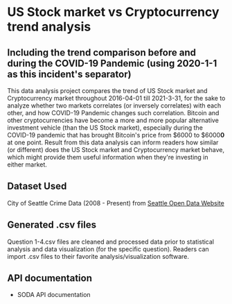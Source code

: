 # US Stock market vs Cryptocurrency trend analysis

## Including the trend comparison before and during the COVID-19 Pandemic (using 2020-1-1 as this incident's separator)

This data analysis project compares the trend of US Stock market and Cryptocurrency market throughout 2016-04-01 till 2021-3-31, for the sake to analyze whether two markets correlates (or inversely correlates) with each other, and how COVID-19 Pandemic changes such correlation. Bitcoin and other cryptocurrencies have become a more and more popular alternative investment vehicle (than the US Stock market), especially during the COVID-19 pandemic that has brought Bitcoin's price from $6000 to $6000**0** at one point. Result from this data analysis can inform readers how similar (or different) does the US Stock market and Cryptocurrency market behave, which might provide them useful information when they're investing in either market.

## Dataset Used

City of Seattle Crime Data (2008 - Present) from [Seattle Open Data Website](https://data.seattle.gov/Public-Safety/SPD-Crime-Data-2008-Present/tazs-3rd5)

## Generated .csv files

Question 1-4.csv files are cleaned and processed data prior to statistical analysis and data visualization (for the specific question). Readers can import .csv files to their favorite analysis/visualization software.

## API documentation
* [SODA API documentation](https://dev.socrata.com/consumers/getting-started.html)

Known issue: Readers/Users may need to sign-up for API key on [data.seattle.gov] ; otherwise their request is subject to rate limitation. Optional code and instruction to import API key is denoted in the `Final project.ipynb` notebook file.

## License

* Code, Python Notebook, and generated .csv files are licensed under MIT license.
* Dataset is licensed under Public Domain.